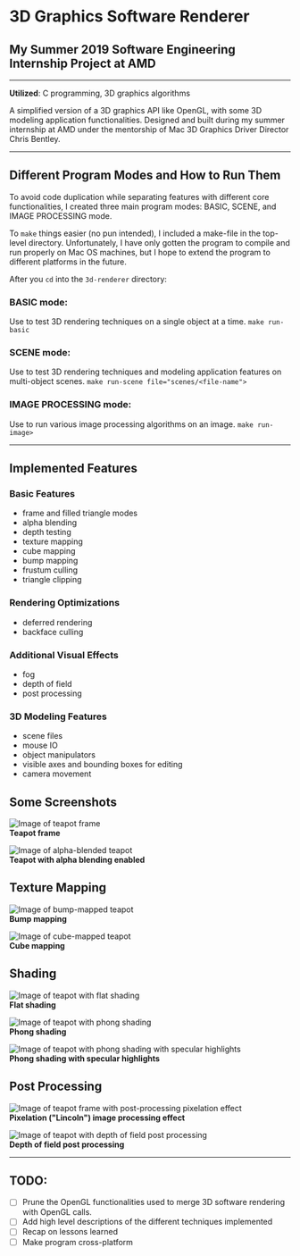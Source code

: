 # 3D Graphics Software Renderer
## My Summer 2019 Software Engineering Internship Project at AMD

---

**Utilized**: C programming, 3D graphics algorithms

A simplified version of a 3D graphics API like OpenGL, with some 3D modeling application functionalities. Designed and built during my summer internship at AMD under the mentorship of Mac 3D Graphics Driver Director Chris Bentley.

---

## Different Program Modes and How to Run Them
To avoid code duplication while separating features with different core functionalities, I created three main program modes: BASIC, SCENE, and IMAGE PROCESSING mode.

To `make` things easier (no pun intended), I included a make-file in the top-level directory. Unfortunately, I have only gotten the program to compile and run properly on Mac OS machines, but I hope to extend the program to different platforms in the future.

After you `cd` into the `3d-renderer` directory:

### BASIC mode:
Use to test 3D rendering techniques on a single object at a time.
`make run-basic` 

### SCENE mode:
Use to test 3D rendering techniques and modeling application features on multi-object scenes.
`make run-scene file="scenes/<file-name">` 

### IMAGE PROCESSING mode:
Use to run various image processing algorithms on an image.
`make run-image>` 

---

## Implemented Features
### Basic Features
* frame and filled triangle modes
* alpha blending
* depth testing
* texture mapping
* cube mapping
* bump mapping
* frustum culling
* triangle clipping

### Rendering Optimizations
* deferred rendering
* backface culling

### Additional Visual Effects
* fog
* depth of field
* post processing

### 3D Modeling Features
* scene files
* mouse IO
* object manipulators
* visible axes and bounding boxes for editing
* camera movement 

## Some Screenshots
![Image of teapot frame](assets/teapot_frame.png)\
**Teapot frame** 

![Image of alpha-blended teapot](assets/teapot_alpha_blend.png)\
**Teapot with alpha blending enabled**

## Texture Mapping
![Image of bump-mapped teapot](assets/teapot_bump_map.png)\
**Bump mapping**

![Image of cube-mapped teapot](assets/teapot_cube_map.png)\
**Cube mapping**

## Shading
![Image of teapot with flat shading](assets/teapot_flat.png)\
**Flat shading**

![Image of teapot with phong shading](assets/teapot_phong.png)\
**Phong shading**

![Image of teapot with phong shading with specular highlights](assets/teapot_specular_phong.png)\
**Phong shading with specular highlights**

## Post Processing
![Image of teapot frame with post-processing pixelation effect](assets/teapot_post_processing.png)\
**Pixelation ("Lincoln") image processing effect**

![Image of teapot with depth of field post processing](assets/teapot_dof.png)\
**Depth of field post processing**

---

## TODO:
- [ ] Prune the OpenGL functionalities used to merge 3D software rendering with OpenGL calls.
- [ ] Add high level descriptions of the different techniques implemented
- [ ] Recap on lessons learned
- [ ] Make program cross-platform
